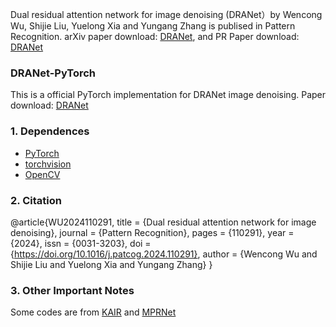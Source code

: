 Dual residual attention network for image denoising (DRANet）by Wencong Wu, Shijie Liu, Yuelong Xia and Yungang Zhang is publised in Pattern Recognition. arXiv paper download: [DRANet](https://arxiv.org/abs/2305.04269), and PR Paper download: [DRANet](https://www.sciencedirect.com/science/article/abs/pii/S0031320324000426)

### DRANet-PyTorch

This is a official PyTorch implementation for DRANet image denoising. Paper download: [DRANet](https://www.sciencedirect.com/science/article/abs/pii/S0031320324000426)

### 1. Dependences
* [PyTorch](http://pytorch.org/)
* [torchvision](https://github.com/pytorch/vision)
* [OpenCV](https://pypi.org/project/opencv-python/)

### 2. Citation

@article{WU2024110291,
title = {Dual residual attention network for image denoising},
journal = {Pattern Recognition},
pages = {110291},
year = {2024},
issn = {0031-3203},
doi = {https://doi.org/10.1016/j.patcog.2024.110291},
author = {Wencong Wu and Shijie Liu and Yuelong Xia and Yungang Zhang}
}

### 3. Other Important Notes

Some codes are from [KAIR](https://github.com/cszn/KAIR) and [MPRNet](https://github.com/swz30/MPRNet)

